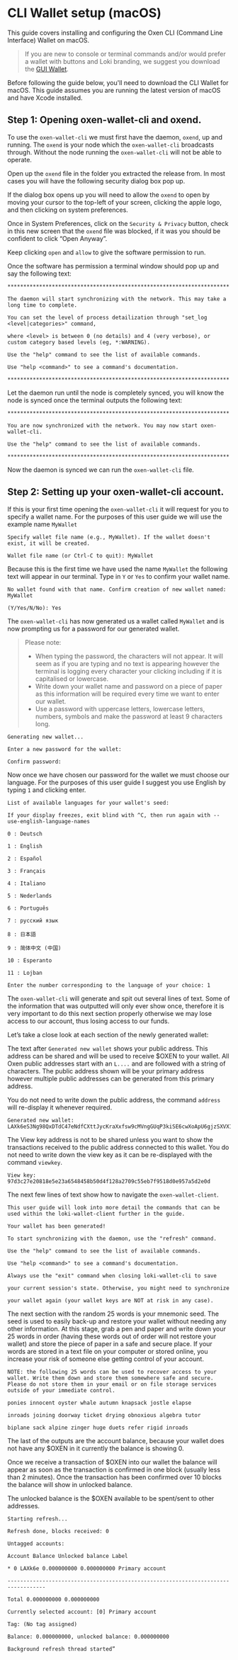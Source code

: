 # CLI Wallet setup \(macOS\)

This guide covers installing and configuring the Oxen CLI \(Command Line Interface\) Wallet on macOS.

> If you are new to console or terminal commands and/or would prefer a wallet with buttons and Loki branding, we suggest you download the [GUI Wallet](../../downloads.md).

Before following the guide below, you'll need to download the CLI Wallet for macOS. This guide assumes you are running the latest version of macOS and have Xcode installed.

## Step 1: Opening oxen-wallet-cli and oxend.

To use the `oxen-wallet-cli` we must first have the daemon, `oxend`, up and running. The `oxend` is your node which the `oxen-wallet-cli` broadcasts through. Without the node running the `oxen-wallet-cli` will not be able to operate.

Open up the `oxend` file in the folder you extracted the release from. In most cases you will have the following security dialog box pop up.

If the dialog box opens up you will need to allow the `oxend` to open by moving your cursor to the top-left of your screen, clicking the apple logo, and then clicking on system preferences.

Once in System Preferences, click on the `Security & Privacy` button, check in this new screen that the `oxend` file was blocked, if it was you should be confident to click “Open Anyway”.

Keep clicking `open` and `allow` to give the software permission to run.

Once the software has permission a terminal window should pop up and say the following text:

```text
**********************************************************************

The daemon will start synchronizing with the network. This may take a long time to complete.

You can set the level of process detailization through "set_log <level|categories>" command,

where <level> is between 0 (no details) and 4 (very verbose), or custom category based levels (eg, *:WARNING).

Use the "help" command to see the list of available commands.

Use "help <command>" to see a command's documentation.

**********************************************************************
```

Let the daemon run until the node is completely synced, you will know the node is synced once the terminal outputs the following text:

```text
**********************************************************************

You are now synchronized with the network. You may now start oxen-wallet-cli.

Use the "help" command to see the list of available commands.

**********************************************************************
```

Now the daemon is synced we can run the `oxen-wallet-cli` file.

## Step 2: Setting up your oxen-wallet-cli account.

If this is your first time opening the `oxen-wallet-cli` it will request for you to specify a wallet name. For the purposes of this user guide we will use the example name `MyWallet`

```text
Specify wallet file name (e.g., MyWallet). If the wallet doesn't exist, it will be created.

Wallet file name (or Ctrl-C to quit): MyWallet
```

Because this is the first time we have used the name `MyWallet` the following text will appear in our terminal. Type in `Y` or `Yes` to confirm your wallet name.

```text
No wallet found with that name. Confirm creation of new wallet named: MyWallet

(Y/Yes/N/No): Yes
```

The `oxen-wallet-cli` has now generated us a wallet called `MyWallet` and is now prompting us for a password for our generated wallet.

> Please note:
>
> * When typing the password, the characters will not appear. It will seem as if you are typing and no text is appearing however the terminal is logging every character your clicking including if it is capitalised or lowercase.
> * Write down your wallet name and password on a piece of paper as this information will be required every time we want to enter our wallet.
> * Use a password with uppercase letters, lowercase letters, numbers, symbols and make the password at least 9 characters long.

```text
Generating new wallet...

Enter a new password for the wallet:

Confirm password:
```

Now once we have chosen our password for the wallet we must choose our language. For the purposes of this user guide I suggest you use English by typing `1` and clicking enter.

```text
List of available languages for your wallet's seed:

If your display freezes, exit blind with ^C, then run again with --use-english-language-names

0 : Deutsch

1 : English

2 : Español

3 : Français

4 : Italiano

5 : Nederlands

6 : Português

7 : русский язык

8 : 日本語

9 : 简体中文 (中国)

10 : Esperanto

11 : Lojban

Enter the number corresponding to the language of your choice: 1
```

The `oxen-wallet-cli` will generate and spit out several lines of text. Some of the information that was outputted will only ever show once, therefore it is very important to do this next section properly otherwise we may lose access to our account, thus losing access to our funds.

Let’s take a close look at each section of the newly generated wallet:

The text after `Generated new wallet` shows your public address. This address can be shared and will be used to receive $OXEN to your wallet. All Oxen public addresses start with an `L....` and are followed with a string of characters. The public address shown will be your primary address however multiple public addresses can be generated from this primary address.

You do not need to write down the public address, the command `address` will re-display it whenever required.

```text
Generated new wallet: LAXk6eS3Ng98QxDTdC47eNdfCXttJycKraXxfsw9cMVngGUqP3kiSE6cwXoApU6gjzSXVX1ASAPAi1MSXA935XUs1MWEcv9
```

The View key address is not to be shared unless you want to show the transactions received to the public address connected to this wallet. You do not need to write down the view key as it can be re-displayed with the command `viewkey`.

```text
View key: 97d3c27e20818e5e23a6548458b50d4f128a2709c55eb7f9518d0e957a5d2e0d
```

The next few lines of text show how to navigate the `oxen-wallet-client`.

```text
This user guide will look into more detail the commands that can be used within the loki-wallet-client further in the guide.

Your wallet has been generated!

To start synchronizing with the daemon, use the "refresh" command.

Use the "help" command to see the list of available commands.

Use "help <command>" to see a command's documentation.

Always use the "exit" command when closing loki-wallet-cli to save

your current session's state. Otherwise, you might need to synchronize

your wallet again (your wallet keys are NOT at risk in any case).
```

The next section with the random 25 words is your mnemonic seed. The seed is used to easily back-up and restore your wallet without needing any other information. At this stage, grab a pen and paper and write down your 25 words in order \(having these words out of order will not restore your wallet\) and store the piece of paper in a safe and secure place. If your words are stored in a text file on your computer or stored online, you increase your risk of someone else getting control of your account.

```text
NOTE: the following 25 words can be used to recover access to your wallet. Write them down and store them somewhere safe and secure. Please do not store them in your email or on file storage services outside of your immediate control.

ponies innocent oyster whale autumn knapsack jostle elapse

inroads joining doorway ticket drying obnoxious algebra tutor

biplane sack alpine zinger huge duets refer rigid inroads
```

The last of the outputs are the account balance, because your wallet does not have any $OXEN in it currently the balance is showing 0.

Once we receive a transaction of $OXEN into our wallet the balance will appear as soon as the transaction is confirmed in one block \(usually less than 2 minutes\). Once the transaction has been confirmed over 10 blocks the balance will show in unlocked balance.

The unlocked balance is the $OXEN available to be spent/sent to other addresses.

```text
Starting refresh...

Refresh done, blocks received: 0

Untagged accounts:

Account Balance Unlocked balance Label

* 0 LAXk6e 0.000000000 0.000000000 Primary account

----------------------------------------------------------------------------------

Total 0.000000000 0.000000000

Currently selected account: [0] Primary account

Tag: (No tag assigned)

Balance: 0.000000000, unlocked balance: 0.000000000

Background refresh thread started”
```

